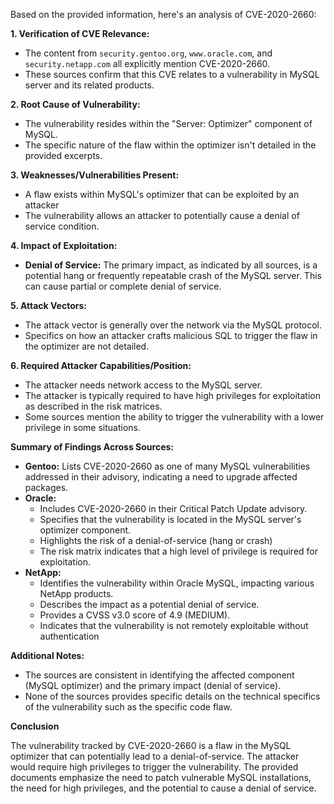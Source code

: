 Based on the provided information, here's an analysis of CVE-2020-2660:

**1. Verification of CVE Relevance:**

   - The content from `security.gentoo.org`, `www.oracle.com`, and `security.netapp.com` all explicitly mention CVE-2020-2660.
   - These sources confirm that this CVE relates to a vulnerability in MySQL server and its related products.

**2. Root Cause of Vulnerability:**
   - The vulnerability resides within the "Server: Optimizer" component of MySQL.
   - The specific nature of the flaw within the optimizer isn't detailed in the provided excerpts.

**3. Weaknesses/Vulnerabilities Present:**
   -  A flaw exists within MySQL's optimizer that can be exploited by an attacker
   -  The vulnerability allows an attacker to potentially cause a denial of service condition.

**4. Impact of Exploitation:**
   - **Denial of Service:** The primary impact, as indicated by all sources, is a potential hang or frequently repeatable crash of the MySQL server. This can cause partial or complete denial of service.

**5. Attack Vectors:**

   - The attack vector is generally over the network via the MySQL protocol.
   -  Specifics on how an attacker crafts malicious SQL to trigger the flaw in the optimizer are not detailed.

**6. Required Attacker Capabilities/Position:**

   - The attacker needs network access to the MySQL server.
   - The attacker is typically required to have high privileges for exploitation as described in the risk matrices.
   - Some sources mention the ability to trigger the vulnerability with a lower privilege in some situations.

**Summary of Findings Across Sources:**

*   **Gentoo:** Lists CVE-2020-2660 as one of many MySQL vulnerabilities addressed in their advisory, indicating a need to upgrade affected packages.
*   **Oracle:**
    *   Includes CVE-2020-2660 in their Critical Patch Update advisory.
    *   Specifies that the vulnerability is located in the MySQL server's optimizer component.
    *   Highlights the risk of a denial-of-service (hang or crash)
    *   The risk matrix indicates that a high level of privilege is required for exploitation.
*   **NetApp:**
    *   Identifies the vulnerability within Oracle MySQL, impacting various NetApp products.
    *   Describes the impact as a potential denial of service.
    *   Provides a CVSS v3.0 score of 4.9 (MEDIUM).
    *  Indicates that the vulnerability is not remotely exploitable without authentication

**Additional Notes:**

*   The sources are consistent in identifying the affected component (MySQL optimizer) and the primary impact (denial of service).
*   None of the sources provides specific details on the technical specifics of the vulnerability such as the specific code flaw.

**Conclusion**

The vulnerability tracked by CVE-2020-2660 is a flaw in the MySQL optimizer that can potentially lead to a denial-of-service.  The attacker would require high privileges to trigger the vulnerability. The provided documents emphasize the need to patch vulnerable MySQL installations, the need for high privileges, and the potential to cause a denial of service.